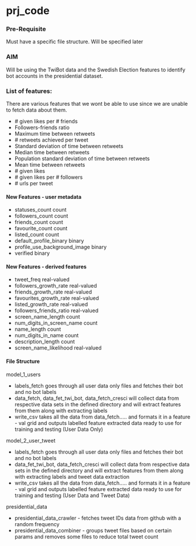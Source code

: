 # prj_code

### Pre-Requisite
Must have a specific file structure. Will be specified later

### AIM
Will be using the TwiBot data and the Swedish Election features to identify bot accounts in the presidential dataset.

### List of features:
There are various features that we wont be able to use since we are unable to fetch data about them.
 - \# given likes per \# friends 
 - Followers-friends ratio 
 - Maximum time between retweets 
 - \# retweets achieved per tweet 
 - Standard deviation of time between retweets 
 - Median time between retweets 
 - Population standard deviation of time between retweets 
 - Mean time between retweets 
 - \# given likes 
 - \# given likes per \# followers
 - \# urls per tweet

#### New Features - user metadata
- statuses_count                count
- followers_count               count
- friends_count                 count
- favourite_count               count
- listed_count                  count
- default_profile_binary        binary
- profile_use_background_image  binary
- verified                      binary

#### New Features - derived features

- tweet_freq                    real-valued
- followers_growth_rate         real-valued
- friends_growth_rate           real-valued
- favourites_growth_rate        real-valued
- listed_growth_rate            real-valued
- followers_friends_ratio       real-valued
- screen_name_length            count 
- num_digits_in_screen_name     count
- name_length                   count
- num_digits_in_name            count
- description_length            count
- screen_name_likelihood        real-valued

#### File Structure

model_1_users
- labels_fetch goes through all user data only files and fetches their bot and no bot labels
- data_fetch, data_fet_twi_bot, data_fetch_cresci will  collect data from respective data sets in the defined directory and will extract features from them along with extracting labels
- write_csv takes all the data from data_fetch..... and formats it in a feature - val grid and outputs labelled feature extracted data ready to use for training and testing (User Data Only)

model_2_user_tweet
- labels_fetch goes through all user data only files and fetches their bot and no bot labels
- data_fet_twi_bot, data_fetch_cresci will  collect data from respective data sets in the defined directory and will extract features from them along with extracting labels and tweet data extraction
- write_csv takes all the data from data_fetch..... and formats it in a feature - val grid and outputs labelled feature extracted data ready to use for training and testing (User Data and Tweet Data)

presidential_data
- presidential_data_crawler - fetches tweet IDs data from github with a random frequency
- presidential_data_combiner - groups tweet files based on certain params and removes some files to reduce total tweet count 